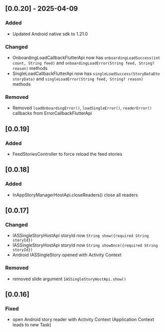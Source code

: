 ## [0.0.20] - 2025-04-09

### Added

* Updated Android native sdk to 1.21.0 

### Changed

* OnboardingLoadCallbackFlutterApi now has `onboardingLoadSuccess(int count, String feed)` and `onboardingLoadError(String feed, String? reason)` methods
* SingleLoadCallbackFlutterApi now has `singleLoadSuccess(StoryDataDto storyData)` and `singleLoadError(String feed, String? reason)` methods

### Removed

* Removed `loadOnboardingError()`, `loadSingleError()`, `readerError()` callbacks from ErrorCallbackFlutterApi

## [0.0.19]

### Added

* FeedStoriesController to force reload the feed stories

## [0.0.18]

### Added

* InAppStoryManagerHostApi.closeReaders() close all readers

## [0.0.17]

### Changed

* IASSingleStoryHostApi storyId now `String show({required String storyId})`
* IASSingleStoryHostApi storyId now `String showOnce({required String storyId})`
* Android IASSingleStory opened with Activity Context

### Removed

* removed slide argument `IASSingleStoryHostApi.show()`

## [0.0.16]

### Fixed

* open Android story reader with Activity Context (Application Context leads to new Task)
